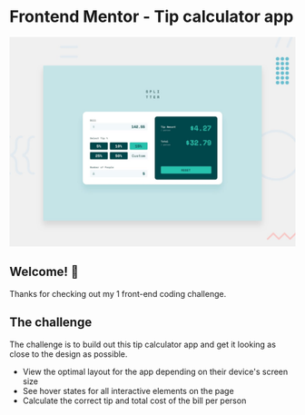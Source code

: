 # Frontend Mentor - Tip calculator app

![Design preview for the Tip calculator app coding challenge](./design/desktop-preview.jpg)

## Welcome! 👋

Thanks for checking out my 1 front-end coding challenge.

## The challenge

The challenge is to build out this tip calculator app and get it looking as close to the design as possible.

- View the optimal layout for the app depending on their device's screen size
- See hover states for all interactive elements on the page
- Calculate the correct tip and total cost of the bill per person
